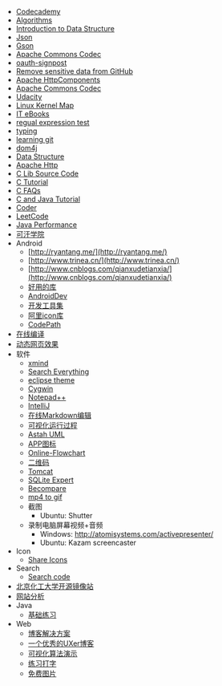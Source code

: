 - [Codecademy](http://www.codecademy.com/learn)
- [Algorithms](http://algs4.cs.princeton.edu/home/)
- [Introduction to Data Structure](http://www.roseindia.net/tutorial/datastructure/index.html)
- [Json](http://json.org/)
- [Gson](https://code.google.com/p/google-gson/)
- [Apache Commons Codec](https://commons.apache.org/codec/download_codec.cgi)
- [oauth-signpost](http://code.google.com/p/oauth-signpost/)
- [Remove sensitive data from GitHub](https://help.github.com/articles/remove-sensitive-data)
- [Apache HttpComponents](http://hc.apache.org/index.html)
- [Apache Commons Codec](http://commons.apache.org/codec/)
- [Udacity](http://www.udacity.com/)
- [Linux Kernel Map](http://www.makelinux.net/kernel_map/)
- [IT eBooks](http://it-ebooks.info)
- [regual expression test](http://regexpal.com/)
- [typing](http://typing.io/)
- [learning git](http://speckyboy.com/2013/06/03/resources-for-learning-git/)
- [dom4j](http://jaxen.codehaus.org/)
- [Data Structure](http://www.cs.usfca.edu/~galles/visualization/Algorithms.html)
- [Apache Http](http://hc.apache.org/)
- [C Lib Source Code](http://www.gnu.org/software/libc/)
- [C Tutorial](http://www.zentut.com/)
- [C FAQs](http://c-faq.com/index.html)
- [C and Java Tutorial](http://fresh2refresh.com/)
- [Coder](https://oj.leetcode.com/)
- [LeetCode](https://oj.leetcode.com)
- [Java Performance](http://java-performance.info/)
- [可汗学院](https://www.khanacademy.org)
- Android
  - [http://ryantang.me/](http://ryantang.me/)
  - [http://www.trinea.cn/](http://www.trinea.cn/)
  - [http://www.cnblogs.com/qianxudetianxia/](http://www.cnblogs.com/qianxudetianxia/)
  - [好用的库](http://moodroid.com/)
  - [AndroidDev](http://wear.techbrood.com/design/index.html)
  - [开发工具集](http://www.androiddevtools.cn/)
  - [阿里icon库](http://iconfont.cn/)
  - [CodePath](http://guides.codepath.com/android)
- [在线编译](http://www.compileonline.com)
- [动态网页效果](http://fff.cmiscm.com/)
- 软件
  - [xmind](http://www.xmind.net/)
  - [Search Everything](http://www.voidtools.com/)
  - [eclipse theme](http://eclipse-color-theme.github.io/update/)
  - [Cygwin](http://cygwin.com/)
  - [Notepad++](http://notepad-plus-plus.org/)
  - [IntelliJ](http://www.jetbrains.com/idea/)
  - [在线Markdown编辑](http://dillinger.io/)
  - [可视化运行过程](http://cs.joensuu.fi/jeliot/)
  - [Astah UML](http://astah.net/)
  - [APP图标](http://www.quirco.com/iPhoneIcon/)
  - [Online-Flowchart](https://www.lucidchart.com/)
  - [二维码](http://www.barcode-generator.org/)
  - [Tomcat](http://tomcat.apache.org/)
  - [SQLite Expert](http://sqliteexpert.com/)
  - [Becompare](http://www.scootersoftware.com/)
  - [mp4 to gif](http://www.zamzar.com/)
  - 截图
    - Ubuntu: Shutter
  - 录制电脑屏幕视频+音频
    - Windows: http://atomisystems.com/activepresenter/
    - Ubuntu: Kazam screencaster
- Icon
  - [Share Icons](http://iconsparadise.com/)
- Search
  - [Search code](https://searchcode.com/)
- [北京化工大学开源镜像站](http://ubuntu.buct.edu.cn/)
- [网站分析](http://www.netcraft.com/)
- Java
  - [基础练习](http://www.ntu.edu.sg/home/ehchua/programming/java/J2a_BasicsExercises.html)
- Web
  - [博客解决方案](https://farbox.com/)
  - [一个优秀的UXer博客](http://colachan.com/)
  - [可视化算法演示](http://visualgo.net/)
  - [练习打字](http://www.ratatype.com/)
  - [免费图片](http://www.freeimages.com/)
